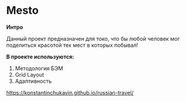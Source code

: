 # Mesto

**Интро**

Данный проект предназначен для токо, что бы любой человек мог поделиться красотой тех мест в которых побывал!


**В проекте используются:**

1. Методология БЭМ
2. Grid Layout
3. Адаптивность

https://konstantinchukavin.github.io/russian-travel/


